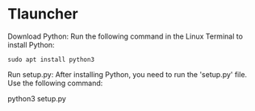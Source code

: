 # Tlauncher


Download Python: Run the following command in the Linux Terminal to install Python:

<code>sudo apt install python3
</code>


Run setup.py: After installing Python, you need to run the 'setup.py' file. Use the following command:


python3 setup.py
